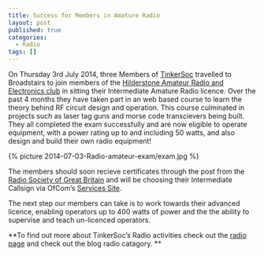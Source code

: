 ```yaml
---
title: Success for Members in Amature Radio
layout: post
published: true
categories:
  - Radio
tags: []
---
```

On Thursday 3rd July 2014, three Members of [TinkerSoc](http://www.tinkersoc.org)
travelled to Broadstairs to join members of the [Hilderstone Amateur Radio and
Electronics club](http://www.g0hrs.org/) in sitting their Intermediate Amature Radio
licence.  Over the past 4 months they have taken part in an web based course to learn the theory behind RF circuit design and operation. 
This course culminated in projects such as laser tag guns and morse code transcievers being built.
They all completed the exam successfully and are now eligible to
operate equipment, with a power rating up to and including 50 watts, and also design and build their own radio equipment!

{% picture 2014-07-03-Radio-amateur-exam/exam.jpg %}

The members should soon recieve certificates through the post from the [Radio Society of Great
Britain](http://rsgb.org/) and will be choosing their Intermediate Callsign via OfCom’s [Services
Site](https://services.ofcom.org.uk). 

The next step our members can take is to work towards their advanced licence, enabling operators up to 400 watts of power and the the ability to supervise and teach un-licenced operators.

**To find out more about TinkerSoc’s Radio activities check out the [radio
page](http://www.tinkersoc.org/resources/radio.html) and check out the blog
radio catagory. **

